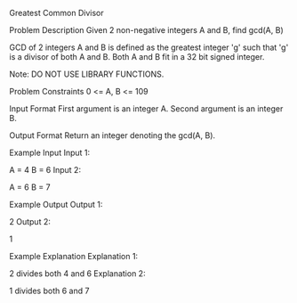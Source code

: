 Greatest Common Divisor

Problem Description
Given 2 non-negative integers A and B, find gcd(A, B)

GCD of 2 integers A and B is defined as the greatest integer 'g' such that 'g' is a divisor of both A and B. Both A and B fit in a 32 bit signed integer.

Note: DO NOT USE LIBRARY FUNCTIONS.



Problem Constraints
0 <= A, B <= 109



Input Format
First argument is an integer A.
Second argument is an integer B.



Output Format
Return an integer denoting the gcd(A, B).



Example Input
Input 1:

A = 4
B = 6
Input 2:

A = 6
B = 7


Example Output
Output 1:

 2
Output 2:

 1


Example Explanation
Explanation 1:

 2 divides both 4 and 6
Explanation 2:

 1 divides both 6 and 7
